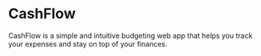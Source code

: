 # CashFlow
CashFlow is a simple and intuitive budgeting web app that helps you track your expenses and stay on top of your finances.
